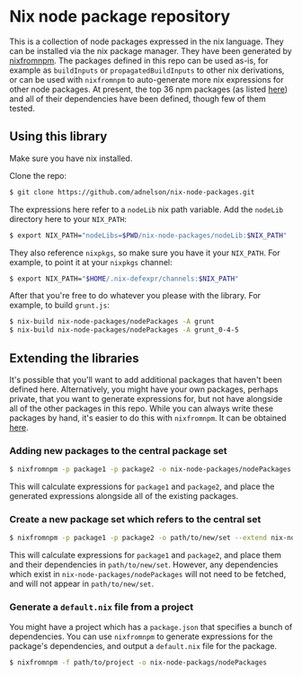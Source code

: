 # Nix node package repository

This is a collection of node packages expressed in the nix language. They can be installed via the nix package manager. They have been generated by [nixfromnpm](https://github.com/adnelson/nixfromnpm). The packages defined in this repo can be used as-is, for example as `buildInputs` or `propagatedBuildInputs` to other nix derivations, or can be used with `nixfromnpm` to auto-generate more nix expressions for other node packages. At present, the top 36 npm packages (as listed [here](https://www.npmjs.com/browse/star)) and all of their dependencies have been defined, though few of them tested.

## Using this library

Make sure you have nix installed.

Clone the repo:

```bash
$ git clone https://github.com/adnelson/nix-node-packages.git
```

The expressions here refer to a `nodeLib` nix path variable. Add the `nodeLib` directory here to your `NIX_PATH`:

```bash
$ export NIX_PATH="nodeLibs=$PWD/nix-node-packages/nodeLib:$NIX_PATH"
```

They also reference `nixpkgs`, so make sure you have it your `NIX_PATH`. For example, to point it at your `nixpkgs` channel:

```bash
$ export NIX_PATH="$HOME/.nix-defexpr/channels:$NIX_PATH"
```

After that you're free to do whatever you please with the library. For example, to build `grunt.js`:

```bash
$ nix-build nix-node-packages/nodePackages -A grunt
$ nix-build nix-node-packages/nodePackages -A grunt_0-4-5
```

## Extending the libraries

It's possible that you'll want to add additional packages that haven't been defined here. Alternatively, you might have your own packages, perhaps private, that you want to generate expressions for, but not have alongside all of the other packages in this repo. While you can always write these packages by hand, it's easier to do this with `nixfromnpm`. It can be obtained [here](https://github.com/adnelson/nixfromnpm).

### Adding new packages to the central package set

```bash
$ nixfromnpm -p package1 -p package2 -o nix-node-packages/nodePackages
```

This will calculate expressions for `package1` and `package2`, and place the generated expressions alongside all of the existing packages.

### Create a new package set which refers to the central set

```bash
$ nixfromnpm -p package1 -p package2 -o path/to/new/set --extend nix-node-packages/nodePackages
```

This will calculate expressions for `package1` and `package2`, and place them and their dependencies in `path/to/new/set`. However, any dependencies which exist in `nix-node-packages/nodePackages` will not need to be fetched, and will not appear in `path/to/new/set`.

### Generate a `default.nix` file from a project

You might have a project which has a `package.json` that specifies a bunch of dependencies. You can use `nixfromnpm` to generate expressions for the package's dependencies, and output a `default.nix` file for the package.

```bash
$ nixfromnpm -f path/to/project -o nix-node-packags/nodePackages
```
